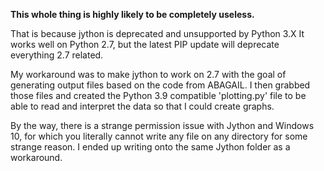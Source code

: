 **This whole thing is highly likely to be completely useless.**

That is because jython is deprecated and unsupported by Python 3.X
It works well on Python 2.7, but the latest PIP update will deprecate everything 2.7 related.

My workaround was to make jython to work on 2.7 with the goal of generating output files based on the code from ABAGAIL. I then grabbed those files and created the Python 3.9 compatible 'plotting.py' file to be able to read and interpret the data so that I could create graphs.

By the way, there is a strange permission issue with Jython and Windows 10, for which you literally cannot write any file on any directory for some strange reason.  I ended up writing onto the same Jython folder as a workaround.